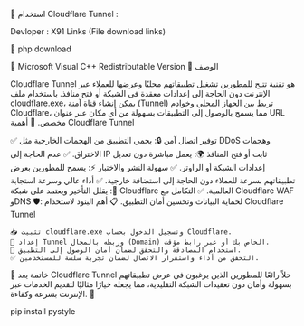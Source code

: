 🚀 استخدام Cloudflare Tunnel :

Devloper : X91
Links (File download links)

🔗 php download

🔗 Microsoft Visual C++ Redistributable Version
📌 الوصف

Cloudflare Tunnel هو تقنية تتيح للمطورين تشغيل تطبيقاتهم محليًا وعرضها للعملاء عبر الإنترنت دون الحاجة إلى إعدادات معقدة في الشبكة أو فتح منافذ. باستخدام ملف cloudflare.exe، يمكن إنشاء قناة آمنة (Tunnel) تربط بين الجهاز المحلي وخوادم Cloudflare، مما يسمح بالوصول إلى التطبيقات بسهولة من أي مكان عبر عنوان URL مخصص.
🌟 أهمية Cloudflare Tunnel

✅ توفير اتصال آمن 🔒: يحمي التطبيق من الهجمات الخارجية مثل DDoS وهجمات الاختراق.
✅ عدم الحاجة إلى IP ثابت أو فتح المنافذ 🌍: يعمل مباشرة دون تعديل إعدادات الشبكة أو الراوتر.
✅ سهولة النشر والاختبار ⚡: يسمح للمطورين بعرض تطبيقاتهم بسرعة للعملاء دون الحاجة إلى استضافة خارجية.
✅ أداء عالي وسرعة استجابة 🚀: يقلل التأخير ويعتمد على شبكة Cloudflare العالمية.
✅ التكامل مع Cloudflare WAF وDNS 🛡️: لحماية البيانات وتحسين أمان التطبيق.
📋 أهم البنود لاستخدام Cloudflare Tunnel

    📥 تثبيت cloudflare.exe وتسجيل الدخول بحساب Cloudflare.
    🔗 إعداد Tunnel وربطه بالمجال (Domain) الخاص بك أو عبر رابط مؤقت.
    🔐 استخدام المصادقة والتحقق لضمان أمان الوصول إلى التطبيق.
    ✅ التحقق من أداء واستقرار الاتصال لضمان تجربة سلسة للمستخدمين.

🎯 خاتمة
يعد Cloudflare Tunnel حلاً رائعًا للمطورين الذين يرغبون في عرض تطبيقاتهم بسهولة وأمان دون تعقيدات الشبكة التقليدية، مما يجعله خيارًا مثاليًا لتقديم الخدمات عبر الإنترنت بسرعة وكفاءة. 🚀



pip install pystyle
